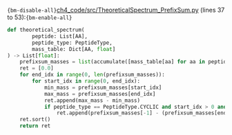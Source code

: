 `{bm-disable-all}`[ch4_code/src/TheoreticalSpectrum_PrefixSum.py](ch4_code/src/TheoreticalSpectrum_PrefixSum.py) (lines 37 to 53):`{bm-enable-all}`

```python
def theoretical_spectrum(
        peptide: List[AA],
        peptide_type: PeptideType,
        mass_table: Dict[AA, float]
) -> List[float]:
    prefixsum_masses = list(accumulate([mass_table[aa] for aa in peptide], initial=0.0))
    ret = [0.0]
    for end_idx in range(0, len(prefixsum_masses)):
        for start_idx in range(0, end_idx):
            min_mass = prefixsum_masses[start_idx]
            max_mass = prefixsum_masses[end_idx]
            ret.append(max_mass - min_mass)
            if peptide_type == PeptideType.CYCLIC and start_idx > 0 and end_idx < len(peptide):
                ret.append(prefixsum_masses[-1] - (prefixsum_masses[end_idx] - prefixsum_masses[start_idx]))
    ret.sort()
    return ret
```